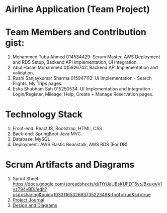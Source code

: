 # Airline Application (Team Project)
# Team Members and Contribution gist:
1. Mohammed Tuba Ahmed 014534429: Scrum Master, AWS Deployment and RDS Setup, Backend API implementation, UI Integration.
2. Abul Hasan Mohammed 015926742: Backend API Implementation and validation.
3. Rushi Sanjaykumar Sharma 015947113: UI Implementation - Search Flights, My Trips pages.
4. Esha Shubham Sah 015250534: UI Implementation and integration - Login/Register, Mileage, Help, Create + Manage Reservation pages.

# Technology Stack
1. Front-end: ReactJS, Bootstrap, HTML, CSS
2. Back-end: SpringBoot Java MVC.
3. Database: MySQL
4. Deployment: AWS Elastic Beanstalk, AWS RDS (For DB) 

# Scrum Artifacts and Diagrams
1. Sprint Sheet: https://docs.google.com/spreadsheets/d/1YrUaUBsKUFDT5ytJBxuxwVIvz794vBDi/edit?usp=sharing&ouid=103311653268373522349&rtpof=true&sd=true
2. [Project Journal](https://github.com/gopinathsjsu/team-project-the-a-four/blob/main/ProjectArifacts/ProjectJournal.md)
3. [Design and Diagrams](https://github.com/gopinathsjsu/team-project-the-a-four/blob/main/ProjectArifacts/arch-and-design.md)
